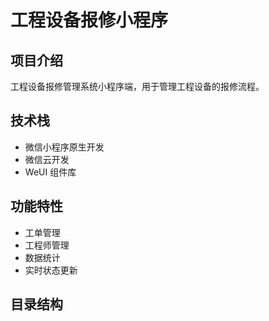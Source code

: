 # 工程设备报修小程序

## 项目介绍
工程设备报修管理系统小程序端，用于管理工程设备的报修流程。

## 技术栈
- 微信小程序原生开发
- 微信云开发
- WeUI 组件库

## 功能特性
- 工单管理
- 工程师管理
- 数据统计
- 实时状态更新

## 目录结构
